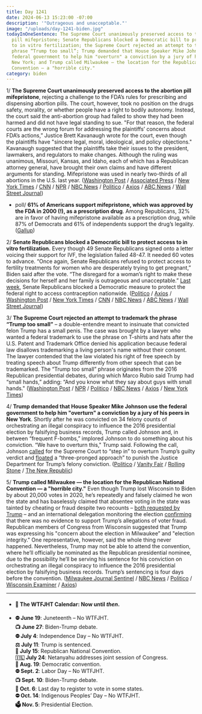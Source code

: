 ```yaml
---
title: Day 1241
date: 2024-06-13 15:23:00 -07:00
description: '"Outrageous and unacceptable."'
image: "/uploads/day-1241-biden.jpg"
todayInOneSentence: The Supreme Court unanimously preserved access to the abortion
  pill mifepristone; Senate Republicans blocked a Democratic bill to protect access
  to in vitro fertilization; the Supreme Court rejected an attempt to trademark the
  phrase “Trump too small”; Trump demanded that House Speaker Mike Johnson use the
  federal government to help him "overturn" a conviction by a jury of his peers in
  New York; and Trump called Milwaukee — the location for the Republican National
  Convention — a "horrible city."
category: biden
---
```


1/ **The Supreme Court unanimously preserved access to the abortion pill mifepristone**, rejecting a challenge to the FDA’s rules for prescribing and dispensing abortion pills. The court, however, took no position on the drugs safety, morality, or whether people have a right to bodily autonomy. Instead, the court said the anti-abortion group had failed to show they had been harmed and did not have legal standing to sue. "For that reason, the federal courts are the wrong forum for addressing the plaintiffs’ concerns about FDA’s actions,” Justice Brett Kavanaugh wrote for the court, even though the plaintiffs have "sincere legal, moral, ideological, and policy objections." Kavanaugh suggested that the plaintiffs take their issues to the president, lawmakers, and regulators to make changes. Although the ruling was unanimous, Missouri, Kansas, and Idaho, each of which has a Republican attorney general, have brought their own claims and have different arguments for standing. Mifepristone was used in nearly two-thirds of all abortions in the U.S. last year. ([Washington Post](https://www.washingtonpost.com/politics/2024/06/13/supreme-court-abortion-pill-ruling-mifepristone/) / [Associated Press](https://apnews.com/article/supreme-court-abortion-mifepristone-fda-4073b9a7b1cbb1c3641025290c22be2a) / [New York Times](https://www.nytimes.com/2024/06/13/us/politics/abortion-pill-standing.html) / [CNN](https://www.cnn.com/politics/live-news/supreme-court-abortion-pill-decision-06-13-24/index.html) / [NPR](https://www.npr.org/2024/06/05/nx-s1-4994407/supreme-court-mifepristone) / [NBC News](https://www.nbcnews.com/politics/supreme-court/supreme-court-rejects-bid-restrict-access-abortion-pill-rcna151308) / [Politico](https://www.politico.com/news/2024/06/13/supreme-court-wont-restrict-access-to-abortion-pill-00163149) / [Axios](https://www.axios.com/2024/06/13/supreme-court-abortion-pill-case-decision) / [ABC News](https://abcnews.go.com/Politics/biden-fight-reproductive-freedom-continues-despite-scotus-mifepristone/story?id=111094353) / [Wall Street Journal](https://www.wsj.com/us-news/law/supreme-court-abortion-pill-mifepristone-f78f3320?mod=hp_lead_pos1))

* poll/ **61% of Americans support mifepristone, which was approved by the FDA in 2000 (!), as a prescription drug**. Among Republicans, 32% are in favor of having mifepristone available as a prescription drug, while 87% of Democrats and 61% of independents support the drug’s legality. ([Gallup](https://news.gallup.com/poll/645836/record-share-electorate-pro-choice-voting.aspx))

2/ **Senate Republicans blocked a Democratic bill to protect access to in vitro fertilization.** Every though 49 Senate Republicans signed onto a letter voicing their support for IVF, the legislation failed 48-47. It needed 60 votes to advance. “Once again, Senate Republicans refused to protect access to fertility treatments for women who are desperately trying to get pregnant,” Biden said after the vote. “The disregard for a woman’s right to make these decisions for herself and her family is outrageous and unacceptable.” [Last week](https://whatthefuckjusthappenedtoday.com/2024/06/05/day-1233/#5-senate-republicans-blocked-a-democ), Senate Republicans blocked a Democratic measure to protect the federal right to access contraception nationwide. ([Politico](https://www.politico.com/live-updates/2024/06/13/congress/gop-blocks-ivf-bill-00163214) / [Axios](https://www.axios.com/2024/06/13/senate-republicans-block-ivf-protections-bill) / [Washington Post](https://www.washingtonpost.com/politics/2024/06/13/senate-in-vitro-fertilization-vote/) / [New York Times](https://www.nytimes.com/2024/06/13/us/politics/ivf-access-bill-republicans.html) / [CNN](https://www.cnn.com/2024/06/13/politics/senate-ivf-bill-vote/index.html) / [NBC News](https://www.nbcnews.com/politics/congress/senate-republicans-block-democratic-bill-protect-ivf-nationwide-rcna156416) / [ABC News](https://abcnews.go.com/Politics/senate-vote-ivf-protections-democrats-republicans-spar-election/story?id=111093914) / [Wall Street Journal](https://www.wsj.com/politics/policy/ivf-vote-in-senate-raises-heat-on-republicans-9502d2a7?mod=hp_lead_pos2))

3/ **The Supreme Court rejected an attempt to trademark the phrase “Trump too small”** – a double-entendre meant to insinuate that convicted felon Trump has a small penis. The case was brought by a lawyer who wanted a federal trademark to use the phrase on T-shirts and hats after the U.S. Patent and Trademark Office denied his application because federal law disallows trademarking a living person's name without their consent. The lawyer contended that the law violated his right of free speech by treating speech about Trump differently from other speech that can be trademarked. The “Trump too small” phrase originates from the 2016 Republican presidential debates, during which Marco Rubio said Trump had “small hands,” adding: “And you know what they say about guys with small hands." ([Washington Post](https://www.washingtonpost.com/politics/2024/06/13/supreme-court-trump-too-small/) / [NPR](https://www.npr.org/2024/06/13/g-s1-2532/supreme-court-trump-t-shirts) / [Politico](https://www.politico.com/news/2024/06/13/supreme-court-trump-too-small-trademark-00163215) / [NBC News](https://www.nbcnews.com/politics/supreme-court/supreme-court-blocks-trump-small-trademark-gambit-rcna137779) / [Axios](https://www.axios.com/2024/06/13/supreme-court-rejects-trump-too-small-trademark) / [New York Times](https://www.nytimes.com/2024/06/13/us/politics/supreme-court-trump-trademark.html))

4/ **Trump demanded that House Speaker Mike Johnson use the federal government to help him "overturn" a conviction by a jury of his peers in New York**. Shortly after he was convicted on 34 felony counts of orchestrating an illegal conspiracy to influence the 2016 presidential election by falsifying business records, Trump called Johnson and, in between “frequent F-bombs,” implored Johnson to do something about his conviction.  “We have to overturn this," Trump said. Following the call, Johnson [called](https://whatthefuckjusthappenedtoday.com/2024/06/03/day-1231/#house-speaker-mike-johnson-called-fo) for the Supreme Court to “step in” to overturn Trump’s guilty verdict and [floated](https://whatthefuckjusthappenedtoday.com/2024/06/04/day-1232/#2-speaker-mike-johnson-floated-a-%E2%80%9Cth) a “three-pronged approach” to punish the Justice Department for Trump’s felony conviction. ([Politico](https://www.politico.com/news/2024/06/13/donald-trump-conviction-mike-johnson-00163128) / [Vanity Fair](https://www.vanityfair.com/news/story/report-trump-demanded-mike-johnson-use-the-federal-government-to-overturn-his-conviction-and-johnsons-response-was-basically-im-on-it-boss) / [Rolling Stone](https://www.rollingstone.com/politics/politics-news/trump-demanded-mike-johnson-overturn-conviction-1235039437/) / [The New Republic](https://newrepublic.com/post/182669/trump-hush-money-conviction-mike-johnson-desperate))

5/ **Trump called Milwaukee — the location for the Republican National Convention — a "horrible city."** Even though Trump lost Wisconsin to Biden by about 20,000 votes in 2020, he’s repeatedly and falsely claimed he won the state and has baselessly claimed that absentee voting in the state was tainted by cheating or fraud despite two recounts – [both requested by Trump](https://whatthefuckjusthappenedtoday.com/2020/11/30/day-1411/#5-two-recounts-in-wisconsin-%E2%80%93-reques) – and an international delegation monitoring the election [confirming](https://whatthefuckjusthappenedtoday.com/2020/11/05/day-1386/#8-an-international-delegation-monito) that there was no evidence to support Trump’s allegations of voter fraud. Republican members of Congress from Wisconsin suggested that Trump was expressing his "concern about the election in Milwaukee” and "election integrity." One representative, however, said the whole thing never happened. Nevertheless, Trump may not be able to attend the convention, where he’ll officially be nominated as the Republican presidential nominee, due to the possibility he’ll be serving his sentence for his conviction on orchestrating an illegal conspiracy to influence the 2016 presidential election by falsifying business records. Trump’s sentencing is four days before the convention. ([Milwaukee Journal Sentinel](https://www.jsonline.com/story/news/politics/2024/06/13/trump-calls-milwaukee-host-for-the-2024-rnc-a-horrible-city/74083831007/) / [NBC News](https://www.nbcnews.com/politics/2024-election/republican-national-committee-convention-trump-may-not-attend-rcna156838) / [Politico](https://www.politico.com/news/2024/06/13/trump-milwaukee-horrible-wisconsin-democrats-00163243) / [Wisconsin Examiner](https://wisconsinexaminer.com/briefs/trump-tells-house-republicans-milwaukee-is-a-horrible-city/) / [Axios](https://www.axios.com/2024/06/13/trump-milwaukee-rnc-horrible-city))

---

* #### 📅 The WTFJHT Calendar: Now until *then*.

* **⛔️ June 19**: Juneteenth – No WTFJHT. \
  **📺 June 27**: Biden-Trump debate.\
  **⛔️ July 4**: Independence Day – No WTFJHT. \
  **⚖️ July 11**: Trump is sentenced.\
  **🐘 July 15**: Republican National Convention.\
  **🇮🇱 July 24**: Netanyahu addresses joint session of Congress.\
  **🫏 Aug. 19**: Democratic convention.\
  **⛔️ Sept. 2**: Labor Day – No WTFJHT. \
  **📺 Sept. 10**: Biden-Trump debate.\
  **📆 Oct. 6**: Last day to register to vote in some states. \
  **⛔️ Oct. 14**: Indigenous Peoples’ Day – No WTFJHT. \
  **🗳️ Nov. 5**: Presidential Election.